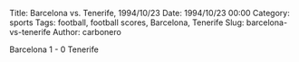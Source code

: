 Title: Barcelona vs. Tenerife, 1994/10/23
Date: 1994/10/23 00:00
Category: sports
Tags: football, football scores, Barcelona, Tenerife
Slug: barcelona-vs-tenerife
Author: carbonero


Barcelona 1 - 0 Tenerife

